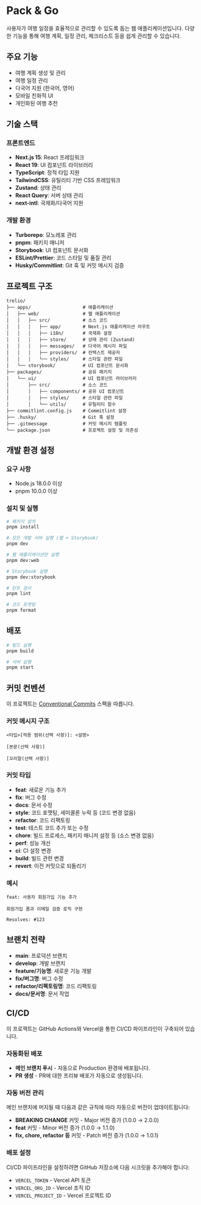 # Pack & Go

사용자가 여행 일정을 효율적으로 관리할 수 있도록 돕는 웹 애플리케이션입니다. 다양한 기능을 통해 여행 계획, 일정 관리, 체크리스트 등을 쉽게 관리할 수 있습니다.

## 주요 기능

- 여행 계획 생성 및 관리
- 여행 일정 관리
- 다국어 지원 (한국어, 영어)
- 모바일 친화적 UI
- 개인화된 여행 추천

## 기술 스택

### 프론트엔드
- **Next.js 15**: React 프레임워크
- **React 19**: UI 컴포넌트 라이브러리
- **TypeScript**: 정적 타입 지원
- **TailwindCSS**: 유틸리티 기반 CSS 프레임워크
- **Zustand**: 상태 관리
- **React Query**: 서버 상태 관리
- **next-intl**: 국제화/다국어 지원

### 개발 환경
- **Turborepo**: 모노레포 관리
- **pnpm**: 패키지 매니저
- **Storybook**: UI 컴포넌트 문서화
- **ESLint/Prettier**: 코드 스타일 및 품질 관리
- **Husky/Commitlint**: Git 훅 및 커밋 메시지 검증

## 프로젝트 구조

```
trelio/
├── apps/                   # 애플리케이션
│   ├── web/                # 웹 애플리케이션
│   │   ├── src/            # 소스 코드
│   │   │   ├── app/        # Next.js 애플리케이션 라우트
│   │   │   ├── i18n/       # 국제화 설정
│   │   │   ├── store/      # 상태 관리 (Zustand)
│   │   │   ├── messages/   # 다국어 메시지 파일
│   │   │   ├── providers/  # 컨텍스트 제공자
│   │   │   └── styles/     # 스타일 관련 파일
│   └── storybook/          # UI 컴포넌트 문서화
├── packages/               # 공유 패키지
│   └── ui/                 # UI 컴포넌트 라이브러리
│       ├── src/            # 소스 코드
│       │   ├── components/ # 공유 UI 컴포넌트
│       │   ├── styles/     # 스타일 관련 파일
│       │   └── utils/      # 유틸리티 함수
├── commitlint.config.js    # Commitlint 설정
├── .husky/                 # Git 훅 설정
├── .gitmessage             # 커밋 메시지 템플릿
└── package.json            # 프로젝트 설정 및 의존성
```

## 개발 환경 설정

### 요구 사항

- Node.js 18.0.0 이상
- pnpm 10.0.0 이상

### 설치 및 실행

```bash
# 패키지 설치
pnpm install

# 모든 개발 서버 실행 (웹 + Storybook)
pnpm dev

# 웹 애플리케이션만 실행
pnpm dev:web

# Storybook 실행
pnpm dev:storybook

# 린트 검사
pnpm lint

# 코드 포맷팅
pnpm format
```

## 배포

```bash
# 빌드 실행
pnpm build

# 서버 실행
pnpm start
```

## 커밋 컨벤션

이 프로젝트는 [Conventional Commits](https://www.conventionalcommits.org/ko/v1.0.0/) 스펙을 따릅니다.

### 커밋 메시지 구조

```
<타입>[적용 범위(선택 사항)]: <설명>

[본문(선택 사항)]

[꼬리말(선택 사항)]
```

### 커밋 타입

- **feat**: 새로운 기능 추가
- **fix**: 버그 수정
- **docs**: 문서 수정
- **style**: 코드 포맷팅, 세미콜론 누락 등 (코드 변경 없음)
- **refactor**: 코드 리팩토링
- **test**: 테스트 코드 추가 또는 수정
- **chore**: 빌드 프로세스, 패키지 매니저 설정 등 (소스 변경 없음)
- **perf**: 성능 개선
- **ci**: CI 설정 변경
- **build**: 빌드 관련 변경
- **revert**: 이전 커밋으로 되돌리기

### 예시

```
feat: 사용자 회원가입 기능 추가

회원가입 폼과 이메일 검증 로직 구현

Resolves: #123
```

## 브랜치 전략

- **main**: 프로덕션 브랜치
- **develop**: 개발 브랜치
- **feature/기능명**: 새로운 기능 개발
- **fix/버그명**: 버그 수정
- **refactor/리팩토링명**: 코드 리팩토링
- **docs/문서명**: 문서 작업

## CI/CD

이 프로젝트는 GitHub Actions와 Vercel을 통한 CI/CD 파이프라인이 구축되어 있습니다.

### 자동화된 배포

- **메인 브랜치 푸시** - 자동으로 Production 환경에 배포됩니다.
- **PR 생성** - PR에 대한 프리뷰 배포가 자동으로 생성됩니다.

### 자동 버전 관리

메인 브랜치에 머지될 때 다음과 같은 규칙에 따라 자동으로 버전이 업데이트됩니다:

- **BREAKING CHANGE** 커밋 - Major 버전 증가 (1.0.0 → 2.0.0)
- **feat** 커밋 - Minor 버전 증가 (1.0.0 → 1.1.0)
- **fix, chore, refactor 등** 커밋 - Patch 버전 증가 (1.0.0 → 1.0.1)

### 배포 설정

CI/CD 파이프라인을 설정하려면 GitHub 저장소에 다음 시크릿을 추가해야 합니다:

- `VERCEL_TOKEN` - Vercel API 토큰
- `VERCEL_ORG_ID` - Vercel 조직 ID
- `VERCEL_PROJECT_ID` - Vercel 프로젝트 ID
